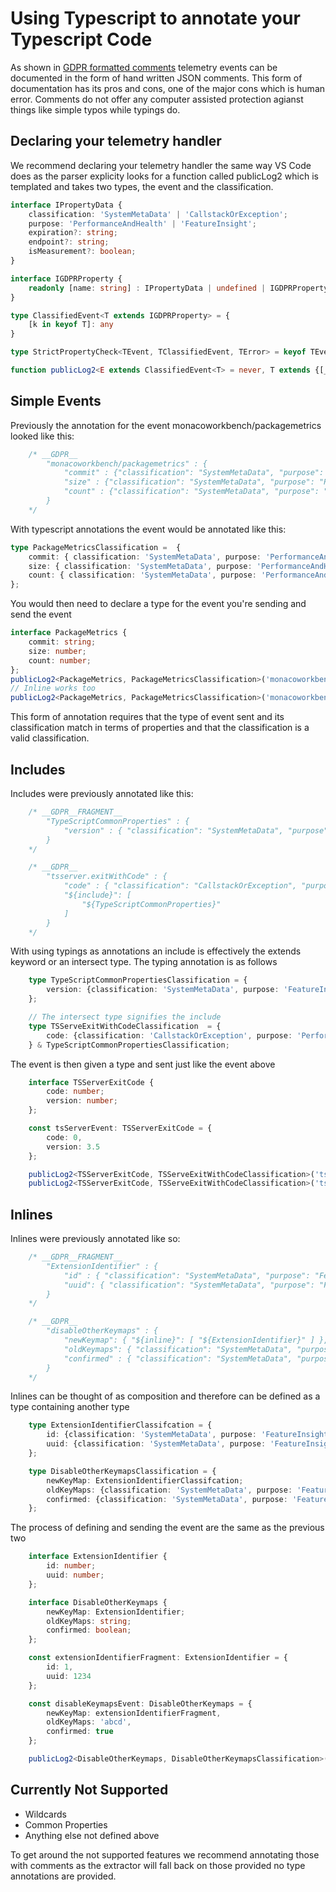 # Using Typescript to annotate your Typescript Code

As shown in [GDPR formatted comments](comment-code-annotations.md) telemetry events can be documented in the form of hand written JSON comments.
This form of documentation has its pros and cons, one of the major cons which is human error. Comments do not offer any computer assisted protection agianst things like simple typos while typings do.

## Declaring your telemetry handler
We recommend declaring your telemetry handler the same way VS Code does as the parser explicity looks for a function called publicLog2 which is templated
and takes two types, the event and the classification.

```typescript
interface IPropertyData {
    classification: 'SystemMetaData' | 'CallstackOrException';
    purpose: 'PerformanceAndHealth' | 'FeatureInsight';
    expiration?: string;
    endpoint?: string;
    isMeasurement?: boolean;
}

interface IGDPRProperty {
    readonly [name: string] : IPropertyData | undefined | IGDPRProperty;
}

type ClassifiedEvent<T extends IGDPRProperty> = {
    [k in keyof T]: any
}

type StrictPropertyCheck<TEvent, TClassifiedEvent, TError> = keyof TEvent extends keyof TClassifiedEvent ? keyof TClassifiedEvent extends keyof TEvent ? TEvent : TError : TError;

function publicLog2<E extends ClassifiedEvent<T> = never, T extends {[_ in keyof T]: IPropertyData | IGDPRProperty | undefined} = never>(name: string, props: StrictPropertyCheck<E, ClassifiedEvent<T>, 'Type of classified event does not match event properties'>) { }
```

## Simple Events
Previously the annotation for the event monacoworkbench/packagemetrics looked like this:
```ts
    /* __GDPR__
        "monacoworkbench/packagemetrics" : {
            "commit" : {"classification": "SystemMetaData", "purpose": "PerformanceAndHealth" },
            "size" : {"classification": "SystemMetaData", "purpose": "PerformanceAndHealth" },
            "count" : {"classification": "SystemMetaData", "purpose": "PerformanceAndHealth" }
        }
    */
```

With typescript annotations the event would be annotated like this:
```ts
type PackageMetricsClassification =  {
    commit: { classification: 'SystemMetaData', purpose: 'PerformanceAndHealth' };
    size: { classification: 'SystemMetaData', purpose: 'PerformanceAndHealth' };
    count: { classification: 'SystemMetaData', purpose: 'PerformanceAndHealth' };
};
```

You would then need to declare a type for the event you're sending and send the event

```ts
interface PackageMetrics {
    commit: string;
    size: number;
    count: number;
};
publicLog2<PackageMetrics, PackageMetricsClassification>('monacoworkbench/packagemetrics', packageMetric);
// Inline works too
publicLog2<PackageMetrics, PackageMetricsClassification>('monacoworkbench/packagemetrics', {commit: 'abcdef', size: 10, count: 1});
```

This form of annotation requires that the type of event sent and its classification match in terms of properties and that the classification is a valid classification.

## Includes
Includes were previously annotated like this:
```ts
    /* __GDPR__FRAGMENT__
        "TypeScriptCommonProperties" : {
            "version" : { "classification": "SystemMetaData", "purpose": "FeatureInsight" }
        }
    */

    /* __GDPR__
        "tsserver.exitWithCode" : {
            "code" : { "classification": "CallstackOrException", "purpose": "PerformanceAndHealth" },
            "${include}": [
                "${TypeScriptCommonProperties}"
            ]
        }
    */
```

With using typings as annotations an include is effectively the extends keyword or an intersect type. The typing annotation is as follows

```ts
    type TypeScriptCommonPropertiesClassification = {
        version: {classification: 'SystemMetaData', purpose: 'FeatureInsight'};
    };

    // The intersect type signifies the include
    type TSServeExitWithCodeClassification  = {
        code: {classification: 'CallstackOrException', purpose: 'PerformanceAndHealth'};
    } & TypeScriptCommonPropertiesClassification;
```

The event is then given a type and sent just like the event above
```ts
    interface TSServerExitCode {
        code: number;
        version: number;
    };

    const tsServerEvent: TSServerExitCode = {
        code: 0,
        version: 3.5
    };

    publicLog2<TSServerExitCode, TSServeExitWithCodeClassification>('tsserver.exitWithCode', tsServerEvent);
    publicLog2<TSServerExitCode, TSServeExitWithCodeClassification>('tsserver.exitWithCode', {code: 0, version: 3.5});
```

## Inlines
Inlines were previously annotated like so:
```ts
    /* __GDPR__FRAGMENT__
        "ExtensionIdentifier" : {
            "id" : { "classification": "SystemMetaData", "purpose": "FeatureInsight" },
            "uuid": { "classification": "SystemMetaData", "purpose": "FeatureInsight" }
        }
    */

    /* __GDPR__
        "disableOtherKeymaps" : {
            "newKeymap": { "${inline}": [ "${ExtensionIdentifier}" ] },
            "oldKeymaps": { "classification": "SystemMetaData", "purpose": "FeatureInsight" },
            "confirmed" : { "classification": "SystemMetaData", "purpose": "FeatureInsight", "isMeasurement": true }
        }
    */
```

Inlines can be thought of as composition and therefore can be defined as a type containing another type

```ts
    type ExtensionIdentifierClassifcation = {
        id: {classification: 'SystemMetaData', purpose: 'FeatureInsight'};
        uuid: {classification: 'SystemMetaData', purpose: 'FeatureInsight'};
    };

    type DisableOtherKeymapsClassification = {
        newKeyMap: ExtensionIdentifierClassifcation;
        oldKeyMaps: {classification: 'SystemMetaData', purpose: 'FeatureInsight'};
        confirmed: {classification: 'SystemMetaData', purpose: 'FeatureInsight', isMeasurement: true};
    };
```

The process of defining and sending the event are the same as the previous two

```ts
    interface ExtensionIdentifier {
        id: number;
        uuid: number;
    };

    interface DisableOtherKeymaps {
        newKeyMap: ExtensionIdentifier;
        oldKeyMaps: string;
        confirmed: boolean;
    };

    const extensionIdentifierFragment: ExtensionIdentifier = {
        id: 1,
        uuid: 1234
    };

    const disableKeymapsEvent: DisableOtherKeymaps = {
        newKeyMap: extensionIdentifierFragment,
        oldKeyMaps: 'abcd',
        confirmed: true
    };

    publicLog2<DisableOtherKeymaps, DisableOtherKeymapsClassification>('disableOtherKeymaps', disableKeymapsEvent);
```

## Currently Not Supported

* Wildcards
* Common Properties
* Anything else not defined above

To get around the not supported features we recommend annotating those with comments as the extractor will fall back on those provided no type annotations are provided.

